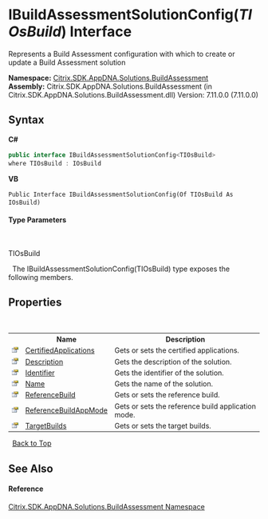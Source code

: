 # IBuildAssessmentSolutionConfig(*TIOsBuild*) Interface
 

Represents a Build Assessment configuration with which to create or update a Build Assessment solution

**Namespace:**&nbsp;[Citrix.SDK.AppDNA.Solutions.BuildAssessment](853bdb50-ea5c-dc0d-0be0-7254b6c38034.md)<br />**Assembly:**&nbsp;Citrix.SDK.AppDNA.Solutions.BuildAssessment (in Citrix.SDK.AppDNA.Solutions.BuildAssessment.dll) Version: 7.11.0.0 (7.11.0.0)

## Syntax

**C#**
```csharp
public interface IBuildAssessmentSolutionConfig<TIOsBuild>
where TIOsBuild : IOsBuild

```

**VB**
```vbnet
Public Interface IBuildAssessmentSolutionConfig(Of TIOsBuild As IOsBuild)
```


#### Type Parameters
&nbsp;<dl><dt>TIOsBuild</dt><dd /></dl>&nbsp;
The IBuildAssessmentSolutionConfig(TIOsBuild) type exposes the following members.


## Properties
&nbsp;<table><tr><th></th><th>Name</th><th>Description</th></tr><tr><td>![Public property](media/pubproperty.gif "Public property")</td><td><a href="e9ba3ab4-98aa-f389-b0e6-fc8f5b475502">CertifiedApplications</a></td><td>
Gets or sets the certified applications.</td></tr><tr><td>![Public property](media/pubproperty.gif "Public property")</td><td><a href="cc95cfba-72bb-a4ac-2fb4-b7b4e067ccdb">Description</a></td><td>
Gets the description of the solution.</td></tr><tr><td>![Public property](media/pubproperty.gif "Public property")</td><td><a href="1e65b42d-33bd-68f3-bb87-293477d6d0b0">Identifier</a></td><td>
Gets the identifier of the solution.</td></tr><tr><td>![Public property](media/pubproperty.gif "Public property")</td><td><a href="b94523f8-2c76-4eea-435c-47c35ebdc631">Name</a></td><td>
Gets the name of the solution.</td></tr><tr><td>![Public property](media/pubproperty.gif "Public property")</td><td><a href="0f08c20e-1fd0-ce03-2ca4-cd9554c530d3">ReferenceBuild</a></td><td>
Gets or sets the reference build.</td></tr><tr><td>![Public property](media/pubproperty.gif "Public property")</td><td><a href="d8a4898d-4a5e-f921-a6b7-a51eaf93ebdb">ReferenceBuildAppMode</a></td><td>
Gets or sets the reference build application mode.</td></tr><tr><td>![Public property](media/pubproperty.gif "Public property")</td><td><a href="acf6b4ea-0575-5b63-a81c-41cee054674a">TargetBuilds</a></td><td>
Gets or sets the target builds.</td></tr></table>&nbsp;
<a href="#ibuildassessmentsolutionconfig(*tiosbuild*)-interface">Back to Top</a>

## See Also


#### Reference
<a href="853bdb50-ea5c-dc0d-0be0-7254b6c38034">Citrix.SDK.AppDNA.Solutions.BuildAssessment Namespace</a><br />